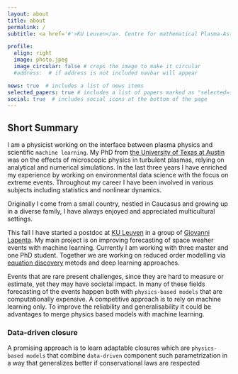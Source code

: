 ```yaml
---
layout: about
title: about
permalink: /
subtitle: <a href='#'>KU Leuven</a>. Centre for mathematical Plasma-Astrophysics, Belgium

profile:
  align: right
  image: photo.jpeg
  image_circular: false # crops the image to make it circular
  #address:  # if address is not included navbar will appear

news: true  # includes a list of news items
selected_papers: true # includes a list of papers marked as "selected={true}"
social: true  # includes social icons at the bottom of the page
---
```



## Short Summary

I am a physicist working on the interface between plasma physics and scientific `machine learning`. My PhD from [the University of Texas at Austin](https://www.utexas.edu) was on the effects of microscopic physics in turbulent plasmas, relying on analytical and numerical simulations. In the last three years I have enriched my experience by working on environmental data science with the focus on extreme events.  Throughout my career I have been involved in various subjects including statistics and nonlinear dynamics. 

Originally I come from a small country, nestled in Caucasus and growing up in a diverse family, I have always enjoyed and appreciated multicultural settings. 

This fall I have started a postdoc at [KU Leuven](https://www.kuleuven.be/english/kuleuven/index.html) in a group of [Giovanni Lapenta](https://www.kuleuven.be/wieiswie/en/person/00052182). My main project is on improving forecasting of space weaher events with machine learning. Currently I am working with three master and one PhD student. Together we are working on reduced order modelling via [equation discovery](https://towardsdatascience.com/on-data-driven-equation-discovery-5069795d239d) metods and deep learning approaches. 


Events that are rare present challenges, since they are hard to measure or estimate, yet they may have societal impact. In many of these fields forecasting of the events happen both with `physics-based models` that are computationally expensive. A competitive approach is to rely on machine learning only. To improve the reliability and generalisability it could be advantages to merge physics based models with machine learning. 

### Data-driven closure

A promising approach is to learn adaptable closures which are `physics-based models` that combine `data-driven` component such parametrization in a way that generalizes better if conservational laws are respected